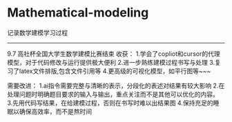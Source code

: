 # Mathematical-modeling
记录数学建模学习过程

----

9.7  高社杯全国大学生数学建模比赛结束
收获：
1.学会了copliot和cursor的代理模型，对于代码修改与运行提供极大便利
2.进一步熟练建模过程书写与处理
3.复习了latex文件排版,包含文件引用等
4.更高级的可视化模型，如平行图等~~~

需要改进：
1.ai指令需要完整与清晰的表示，分段化的表述对结果有较大影响
2.在处理问题时明确题目要求的输入与输出，重点关注而不是其他可以优化的内容。
3.先用代码写结果，在给建模过程，否则在书写时难以出结果图
4.保持充足的睡眠以确保高效率，而不是熬时间


    
